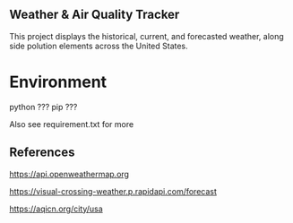 ## Weather & Air Quality Tracker

This project displays the historical, current, and forecasted weather, along side polution elements across the United States.

# Environment

python ???
pip ???

Also see requirement.txt for more

## References
https://api.openweathermap.org

https://visual-crossing-weather.p.rapidapi.com/forecast

https://aqicn.org/city/usa
